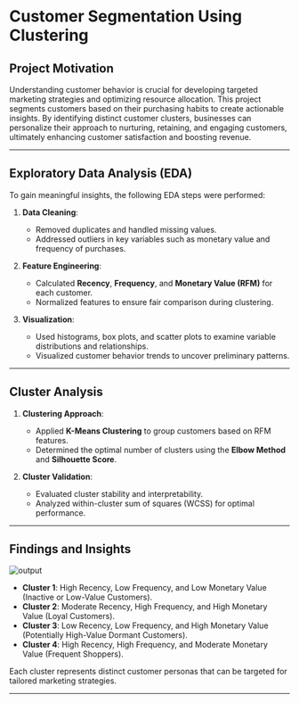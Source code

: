# Customer Segmentation Using Clustering  

## Project Motivation  
Understanding customer behavior is crucial for developing targeted marketing strategies and optimizing resource allocation. This project segments customers based on their purchasing habits to create actionable insights. By identifying distinct customer clusters, businesses can personalize their approach to nurturing, retaining, and engaging customers, ultimately enhancing customer satisfaction and boosting revenue.  

---

## Exploratory Data Analysis (EDA)  
To gain meaningful insights, the following EDA steps were performed:  

1. **Data Cleaning**:  
   - Removed duplicates and handled missing values.  
   - Addressed outliers in key variables such as monetary value and frequency of purchases.  

2. **Feature Engineering**:  
   - Calculated **Recency**, **Frequency**, and **Monetary Value (RFM)** for each customer.  
   - Normalized features to ensure fair comparison during clustering.  

3. **Visualization**:  
   - Used histograms, box plots, and scatter plots to examine variable distributions and relationships.  
   - Visualized customer behavior trends to uncover preliminary patterns.  

---

## Cluster Analysis  
1. **Clustering Approach**:  
   - Applied **K-Means Clustering** to group customers based on RFM features.  
   - Determined the optimal number of clusters using the **Elbow Method** and **Silhouette Score**.  

2. **Cluster Validation**:  
   - Evaluated cluster stability and interpretability.  
   - Analyzed within-cluster sum of squares (WCSS) for optimal performance.  

---

## Findings and Insights 
![output](https://github.com/user-attachments/assets/863a893b-3870-45b4-80f0-c49de341a44c)

- **Cluster 1**: High Recency, Low Frequency, and Low Monetary Value (Inactive or Low-Value Customers).  
- **Cluster 2**: Moderate Recency, High Frequency, and High Monetary Value (Loyal Customers).  
- **Cluster 3**: Low Recency, Low Frequency, and High Monetary Value (Potentially High-Value Dormant Customers).  
- **Cluster 4**: High Recency, High Frequency, and Moderate Monetary Value (Frequent Shoppers).  

Each cluster represents distinct customer personas that can be targeted for tailored marketing strategies.  

---  
